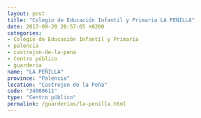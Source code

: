 ```yaml
---
layout: post
title: "Colegio de Educación Infantil y Primaria LA PEÑILLA"
date: 2017-09-20 20:57:05 +0200
categories:
- Colegio de Educación Infantil y Primaria
- palencia
- castrejon-de-la-pena
- Centro público
- guarderia
name: "LA PEÑILLA"
province: "Palencia"
location: "Castrejon de la Peña"
code: "34000611"
type: "Centro público"
permalink: /guarderias/la-penilla.html
---
```

